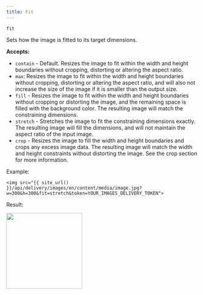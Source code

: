 ```yaml
---
title: Fit
---
```


`fit`

Sets how the image is fitted to its target dimensions.

**Accepts:**
* `contain` - Default. Resizes the image to fit within the width and height boundaries without cropping, distorting or altering the aspect ratio.
* `max`: Resizes the image to fit within the width and height boundaries without cropping, distorting or altering the aspect ratio, and will also not increase the size of the image if it is smaller than the output size.
* `fill` - Resizes the image to fit within the width and height boundaries without cropping or distorting the image, and the remaining space is filled with the background color. The resulting image will match the constraining dimensions.
* `stretch` - Stretches the image to fit the constraining dimensions exactly. The resulting image will fill the dimensions, and will not maintain the aspect ratio of the input image.
* `crop` - Resizes the image to fill the width and height boundaries and crops any excess image data. The resulting image will match the width and height constraints without distorting the image. See the crop section for more information.

Example:

```twig
<img src="{{ site_url() }}/api/delivery/images/en/content/media/image.jpg?w=300&h=300&fit=stretch&token=YOUR_IMAGES_DELIVERY_TOKEN">
```

Result:

<img height="200" class="inline" src="[site_url]/api/delivery/images/en/content/media/image.jpg?q=70&w=100&h=200&dpr=2&fit=stretch&token=4864fb8e1ebe080e6e4ad5c4363083a6" />

